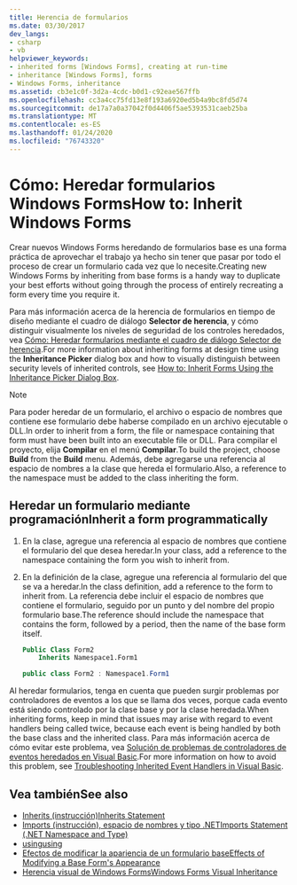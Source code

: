 ```yaml
---
title: Herencia de formularios
ms.date: 03/30/2017
dev_langs:
- csharp
- vb
helpviewer_keywords:
- inherited forms [Windows Forms], creating at run-time
- inheritance [Windows Forms], forms
- Windows Forms, inheritance
ms.assetid: cb3e1c0f-3d2a-4cdc-b0d1-c92eae567ffb
ms.openlocfilehash: cc3a4cc75fd13e8f193a6920ed5b4a9bc8fd5d74
ms.sourcegitcommit: de17a7a0a37042f0d4406f5ae5393531caeb25ba
ms.translationtype: MT
ms.contentlocale: es-ES
ms.lasthandoff: 01/24/2020
ms.locfileid: "76743320"
---
```

# <a name="how-to-inherit-windows-forms"></a><span data-ttu-id="69439-102">Cómo: Heredar formularios Windows Forms</span><span class="sxs-lookup"><span data-stu-id="69439-102">How to: Inherit Windows Forms</span></span>

<span data-ttu-id="69439-103">Crear nuevos Windows Forms heredando de formularios base es una forma práctica de aprovechar el trabajo ya hecho sin tener que pasar por todo el proceso de crear un formulario cada vez que lo necesite.</span><span class="sxs-lookup"><span data-stu-id="69439-103">Creating new Windows Forms by inheriting from base forms is a handy way to duplicate your best efforts without going through the process of entirely recreating a form every time you require it.</span></span>

<span data-ttu-id="69439-104">Para más información acerca de la herencia de formularios en tiempo de diseño mediante el cuadro de diálogo **Selector de herencia**, y cómo distinguir visualmente los niveles de seguridad de los controles heredados, vea [Cómo: Heredar formularios mediante el cuadro de diálogo Selector de herencia](how-to-inherit-forms-using-the-inheritance-picker-dialog-box.md).</span><span class="sxs-lookup"><span data-stu-id="69439-104">For more information about inheriting forms at design time using the **Inheritance Picker** dialog box and how to visually distinguish between security levels of inherited controls, see [How to: Inherit Forms Using the Inheritance Picker Dialog Box](how-to-inherit-forms-using-the-inheritance-picker-dialog-box.md).</span></span>

> [!NOTE]
> <span data-ttu-id="69439-105">Para poder heredar de un formulario, el archivo o espacio de nombres que contiene ese formulario debe haberse compilado en un archivo ejecutable o DLL.</span><span class="sxs-lookup"><span data-stu-id="69439-105">In order to inherit from a form, the file or namespace containing that form must have been built into an executable file or DLL.</span></span> <span data-ttu-id="69439-106">Para compilar el proyecto, elija **Compilar** en el menú **Compilar**.</span><span class="sxs-lookup"><span data-stu-id="69439-106">To build the project, choose **Build** from the **Build** menu.</span></span> <span data-ttu-id="69439-107">Además, debe agregarse una referencia al espacio de nombres a la clase que hereda el formulario.</span><span class="sxs-lookup"><span data-stu-id="69439-107">Also, a reference to the namespace must be added to the class inheriting the form.</span></span>

## <a name="inherit-a-form-programmatically"></a><span data-ttu-id="69439-108">Heredar un formulario mediante programación</span><span class="sxs-lookup"><span data-stu-id="69439-108">Inherit a form programmatically</span></span>

1. <span data-ttu-id="69439-109">En la clase, agregue una referencia al espacio de nombres que contiene el formulario del que desea heredar.</span><span class="sxs-lookup"><span data-stu-id="69439-109">In your class, add a reference to the namespace containing the form you wish to inherit from.</span></span>

2. <span data-ttu-id="69439-110">En la definición de la clase, agregue una referencia al formulario del que se va a heredar.</span><span class="sxs-lookup"><span data-stu-id="69439-110">In the class definition, add a reference to the form to inherit from.</span></span> <span data-ttu-id="69439-111">La referencia debe incluir el espacio de nombres que contiene el formulario, seguido por un punto y del nombre del propio formulario base.</span><span class="sxs-lookup"><span data-stu-id="69439-111">The reference should include the namespace that contains the form, followed by a period, then the name of the base form itself.</span></span>

    ```vb
    Public Class Form2
        Inherits Namespace1.Form1
    ```

    ```csharp
    public class Form2 : Namespace1.Form1
    ```

 <span data-ttu-id="69439-112">Al heredar formularios, tenga en cuenta que pueden surgir problemas por controladores de eventos a los que se llama dos veces, porque cada evento está siendo controlado por la clase base y por la clase heredada.</span><span class="sxs-lookup"><span data-stu-id="69439-112">When inheriting forms, keep in mind that issues may arise with regard to event handlers being called twice, because each event is being handled by both the base class and the inherited class.</span></span> <span data-ttu-id="69439-113">Para más información acerca de cómo evitar este problema, vea [Solución de problemas de controladores de eventos heredados en Visual Basic](../../../visual-basic/programming-guide/language-features/events/troubleshooting-inherited-event-handlers.md).</span><span class="sxs-lookup"><span data-stu-id="69439-113">For more information on how to avoid this problem, see [Troubleshooting Inherited Event Handlers in Visual Basic](../../../visual-basic/programming-guide/language-features/events/troubleshooting-inherited-event-handlers.md).</span></span>

## <a name="see-also"></a><span data-ttu-id="69439-114">Vea también</span><span class="sxs-lookup"><span data-stu-id="69439-114">See also</span></span>

- [<span data-ttu-id="69439-115">Inherits (instrucción)</span><span class="sxs-lookup"><span data-stu-id="69439-115">Inherits Statement</span></span>](../../../visual-basic/language-reference/statements/inherits-statement.md)
- [<span data-ttu-id="69439-116">Imports (instrucción), espacio de nombres y tipo .NET</span><span class="sxs-lookup"><span data-stu-id="69439-116">Imports Statement (.NET Namespace and Type)</span></span>](../../../visual-basic/language-reference/statements/imports-statement-net-namespace-and-type.md)
- [<span data-ttu-id="69439-117">using</span><span class="sxs-lookup"><span data-stu-id="69439-117">using</span></span>](../../../csharp/language-reference/keywords/using.md)
- [<span data-ttu-id="69439-118">Efectos de modificar la apariencia de un formulario base</span><span class="sxs-lookup"><span data-stu-id="69439-118">Effects of Modifying a Base Form's Appearance</span></span>](effects-of-modifying-base-form-appearance.md)
- [<span data-ttu-id="69439-119">Herencia visual de Windows Forms</span><span class="sxs-lookup"><span data-stu-id="69439-119">Windows Forms Visual Inheritance</span></span>](windows-forms-visual-inheritance.md)
